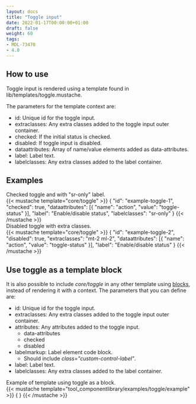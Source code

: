 ```yaml
---
layout: docs
title: "Toggle input"
date: 2022-01-17T00:00:00+01:00
draft: false
weight: 60
tags:
- MDL-73470
- 4.0
---
```


## How to use

Toggle input is rendered using a template found in lib/templates/toggle.mustache. 

The parameters for the template context are:
* id: Unique id for the toggle input.
* extraclasses: Any extra classes added to the toggle input outer container.
* checked: If the initial status is checked.
* disabled: If toggle input is disabled.
* dataattributes: Array of name/value elements added as data-attributes.
* label: Label text.
* labelclasses: Any extra classes added to the label container.

## Examples

<div class="small">
Checked toggle and with "sr-only" label.
</div>
{{< mustache template="core/toggle" >}}
    {
        "id": "example-toggle-1",
        "checked": true,
        "dataattributes": [{
            "name": "action",
            "value": "toggle-status"
        }],
        "label": "Enable/disable status",
        "labelclasses": "sr-only"
    }
{{< /mustache >}}

<div class="mt-3 small">
Disabled toggle with extra classes.
</div>
{{< mustache template="core/toggle" >}}
    {
        "id": "example-toggle-2",
        "disabled": true,
        "extraclasses": "mt-2 ml-2",
        "dataattributes": [{
            "name": "action",
            "value": "toggle-status"
        }],
        "label": "Enable/disable status"
    }
{{< /mustache >}}

## Use toggle as a template block

It is also possible to include *core/toggle* in any other template using [blocks](https://docs.moodle.org/dev/Templates#Blocks), instead of rendering it with a context.
The parameters that you can define are:
* id: Unique id for the toggle input.
* extraclasses: Any extra classes added to the toggle input outer container.
* attributes: Any attributes added to the toggle input.
    * data-attributes
    * checked
    * disabled
* labelmarkup: Label element code block.
  * Should include *class="custom-control-label"*.
* label: Label text.
* labelclasses: Any extra classes added to the label container.

<div class="small">
Example of template using toggle as a block.
</div>
{{< mustache template="tool_componentlibrary/examples/toggle/example" >}}
    {
    }
{{< /mustache >}}

